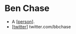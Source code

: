 # Ben Chase

- A [[person]].
- [[twitter]] twitter.com/bbchase


[//begin]: # "Autogenerated link references for markdown compatibility"
[person]: person "Person"
[twitter]: twitter "Twitter"
[//end]: # "Autogenerated link references"